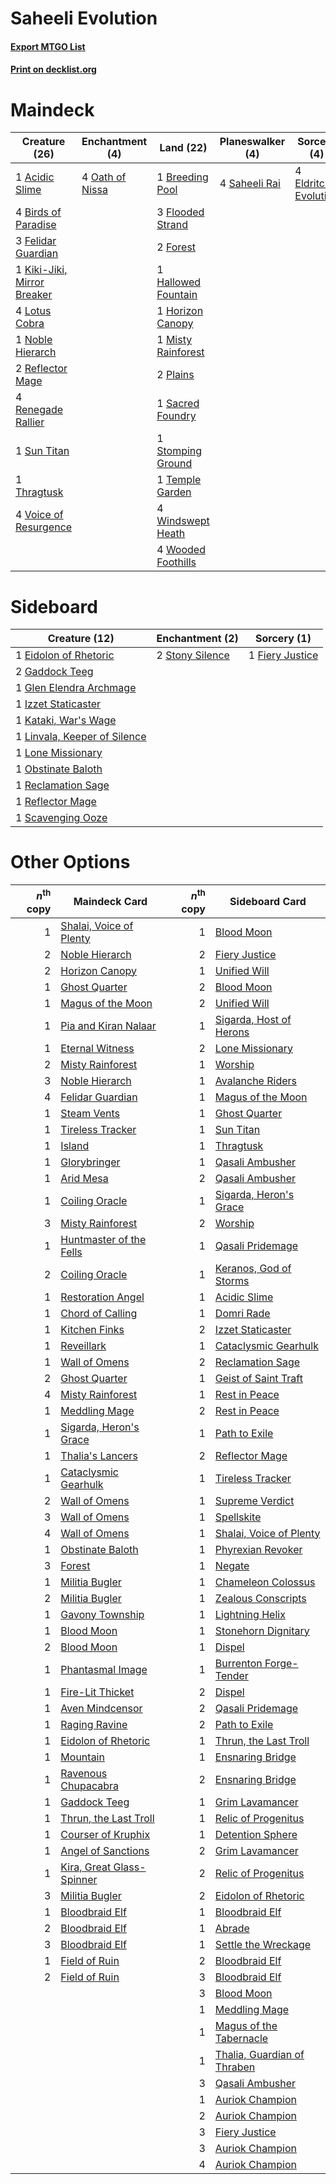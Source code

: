 # Saheeli Evolution

#### [Export MTGO List](../collection/Saheeli%20Evolution/Saheeli%20Evolution.txt)
#### [Print on decklist.org](http://decklist.org/?deckmain=1%09Acidic%20Slime%0A4%09Birds%20of%20Paradise%0A1%09Breeding%20Pool%0A4%09Eldritch%20Evolution%0A3%09Felidar%20Guardian%0A3%09Flooded%20Strand%0A2%09Forest%0A1%09Hallowed%20Fountain%0A1%09Horizon%20Canopy%0A1%09Kiki-Jiki,%20Mirror%20Breaker%0A4%09Lotus%20Cobra%0A1%09Misty%20Rainforest%0A1%09Noble%20Hierarch%0A4%09Oath%20of%20Nissa%0A2%09Plains%0A2%09Reflector%20Mage%0A4%09Renegade%20Rallier%0A1%09Sacred%20Foundry%0A4%09Saheeli%20Rai%0A1%09Stomping%20Ground%0A1%09Sun%20Titan%0A1%09Temple%20Garden%0A1%09Thragtusk%0A4%09Voice%20of%20Resurgence%0A4%09Windswept%20Heath%0A4%09Wooded%20Foothills&deckside=1%09Eidolon%20of%20Rhetoric%0A1%09Fiery%20Justice%0A2%09Gaddock%20Teeg%0A1%09Glen%20Elendra%20Archmage%0A1%09Izzet%20Staticaster%0A1%09Kataki,%20War's%20Wage%0A1%09Linvala,%20Keeper%20of%20Silence%0A1%09Lone%20Missionary%0A1%09Obstinate%20Baloth%0A1%09Reclamation%20Sage%0A1%09Reflector%20Mage%0A1%09Scavenging%20Ooze%0A2%09Stony%20Silence)
# Maindeck

|                                            Creature (26)                                             |                                     Enchantment (4)                                      |                                          Land (22)                                           |                                    Planeswalker (4)                                    |                                          Sorcery (4)                                          |
|------------------------------------------------------------------------------------------------------|------------------------------------------------------------------------------------------|----------------------------------------------------------------------------------------------|----------------------------------------------------------------------------------------|-----------------------------------------------------------------------------------------------|
|1 [Acidic Slime](http://gatherer.wizards.com/Pages/Card/Details.aspx?multiverseid=380236)             |4 [Oath of Nissa](http://gatherer.wizards.com/Pages/Card/Details.aspx?multiverseid=407650)|1 [Breeding Pool](http://gatherer.wizards.com/Pages/Card/Details.aspx?multiverseid=405095)    |4 [Saheeli Rai](http://gatherer.wizards.com/Pages/Card/Details.aspx?multiverseid=417759)|4 [Eldritch Evolution](http://gatherer.wizards.com/Pages/Card/Details.aspx?multiverseid=414456)|
|4 [Birds of Paradise](http://gatherer.wizards.com/Pages/Card/Details.aspx?multiverseid=416933)        |                                                                                          |3 [Flooded Strand](http://gatherer.wizards.com/Pages/Card/Details.aspx?multiverseid=405098)   |                                                                                        |                                                                                               |
|3 [Felidar Guardian](http://gatherer.wizards.com/Pages/Card/Details.aspx?multiverseid=423686)         |                                                                                          |2 [Forest](http://gatherer.wizards.com/Pages/Card/Details.aspx?multiverseid=439605)           |                                                                                        |                                                                                               |
|1 [Kiki-Jiki, Mirror Breaker](http://gatherer.wizards.com/Pages/Card/Details.aspx?multiverseid=370534)|                                                                                          |1 [Hallowed Fountain](http://gatherer.wizards.com/Pages/Card/Details.aspx?multiverseid=405100)|                                                                                        |                                                                                               |
|4 [Lotus Cobra](http://gatherer.wizards.com/Pages/Card/Details.aspx?multiverseid=438740)              |                                                                                          |1 [Horizon Canopy](http://gatherer.wizards.com/Pages/Card/Details.aspx?multiverseid=438806)   |                                                                                        |                                                                                               |
|1 [Noble Hierarch](http://gatherer.wizards.com/Pages/Card/Details.aspx?multiverseid=397709)           |                                                                                          |1 [Misty Rainforest](http://gatherer.wizards.com/Pages/Card/Details.aspx?multiverseid=426065) |                                                                                        |                                                                                               |
|2 [Reflector Mage](http://gatherer.wizards.com/Pages/Card/Details.aspx?multiverseid=407667)           |                                                                                          |2 [Plains](http://gatherer.wizards.com/Pages/Card/Details.aspx?multiverseid=439601)           |                                                                                        |                                                                                               |
|4 [Renegade Rallier](http://gatherer.wizards.com/Pages/Card/Details.aspx?multiverseid=423800)         |                                                                                          |1 [Sacred Foundry](http://gatherer.wizards.com/Pages/Card/Details.aspx?multiverseid=405106)   |                                                                                        |                                                                                               |
|1 [Sun Titan](http://gatherer.wizards.com/Pages/Card/Details.aspx?multiverseid=373379)                |                                                                                          |1 [Stomping Ground](http://gatherer.wizards.com/Pages/Card/Details.aspx?multiverseid=405110)  |                                                                                        |                                                                                               |
|1 [Thragtusk](http://gatherer.wizards.com/Pages/Card/Details.aspx?multiverseid=425968)                |                                                                                          |1 [Temple Garden](http://gatherer.wizards.com/Pages/Card/Details.aspx?multiverseid=405112)    |                                                                                        |                                                                                               |
|4 [Voice of Resurgence](http://gatherer.wizards.com/Pages/Card/Details.aspx?multiverseid=426025)      |                                                                                          |4 [Windswept Heath](http://gatherer.wizards.com/Pages/Card/Details.aspx?multiverseid=405115)  |                                                                                        |                                                                                               |
|                                                                                                      |                                                                                          |4 [Wooded Foothills](http://gatherer.wizards.com/Pages/Card/Details.aspx?multiverseid=405116) |                                                                                        |                                                                                               |


# Sideboard

|                                             Creature (12)                                             |                                     Enchantment (2)                                      |                                       Sorcery (1)                                        |
|-------------------------------------------------------------------------------------------------------|------------------------------------------------------------------------------------------|------------------------------------------------------------------------------------------|
|1 [Eidolon of Rhetoric](http://gatherer.wizards.com/Pages/Card/Details.aspx?multiverseid=380409)       |2 [Stony Silence](http://gatherer.wizards.com/Pages/Card/Details.aspx?multiverseid=425850)|1 [Fiery Justice](http://gatherer.wizards.com/Pages/Card/Details.aspx?multiverseid=425989)|
|2 [Gaddock Teeg](http://gatherer.wizards.com/Pages/Card/Details.aspx?multiverseid=140188)              |                                                                                          |                                                                                          |
|1 [Glen Elendra Archmage](http://gatherer.wizards.com/Pages/Card/Details.aspx?multiverseid=370522)     |                                                                                          |                                                                                          |
|1 [Izzet Staticaster](http://gatherer.wizards.com/Pages/Card/Details.aspx?multiverseid=253638)         |                                                                                          |                                                                                          |
|1 [Kataki, War's Wage](http://gatherer.wizards.com/Pages/Card/Details.aspx?multiverseid=370414)        |                                                                                          |                                                                                          |
|1 [Linvala, Keeper of Silence](http://gatherer.wizards.com/Pages/Card/Details.aspx?multiverseid=425838)|                                                                                          |                                                                                          |
|1 [Lone Missionary](http://gatherer.wizards.com/Pages/Card/Details.aspx?multiverseid=425839)           |                                                                                          |                                                                                          |
|1 [Obstinate Baloth](http://gatherer.wizards.com/Pages/Card/Details.aspx?multiverseid=438745)          |                                                                                          |                                                                                          |
|1 [Reclamation Sage](http://gatherer.wizards.com/Pages/Card/Details.aspx?multiverseid=430359)          |                                                                                          |                                                                                          |
|1 [Reflector Mage](http://gatherer.wizards.com/Pages/Card/Details.aspx?multiverseid=407667)            |                                                                                          |                                                                                          |
|1 [Scavenging Ooze](http://gatherer.wizards.com/Pages/Card/Details.aspx?multiverseid=425959)           |                                                                                          |                                                                                          |


# Other Options

|*n*<sup>th</sup> copy|                                           Maindeck Card                                            |*n*<sup>th</sup> copy|                                            Sideboard Card                                            |
|--------------------:|----------------------------------------------------------------------------------------------------|--------------------:|------------------------------------------------------------------------------------------------------|
|                    1|[Shalai, Voice of Plenty](http://gatherer.wizards.com/Pages/Card/Details.aspx?multiverseid=442923)  |                    1|[Blood Moon](http://gatherer.wizards.com/Pages/Card/Details.aspx?multiverseid=370419)                 |
|                    2|[Noble Hierarch](http://gatherer.wizards.com/Pages/Card/Details.aspx?multiverseid=397709)           |                    2|[Fiery Justice](http://gatherer.wizards.com/Pages/Card/Details.aspx?multiverseid=425989)              |
|                    2|[Horizon Canopy](http://gatherer.wizards.com/Pages/Card/Details.aspx?multiverseid=438806)           |                    1|[Unified Will](http://gatherer.wizards.com/Pages/Card/Details.aspx?multiverseid=193456)               |
|                    1|[Ghost Quarter](http://gatherer.wizards.com/Pages/Card/Details.aspx?multiverseid=430470)            |                    2|[Blood Moon](http://gatherer.wizards.com/Pages/Card/Details.aspx?multiverseid=370419)                 |
|                    1|[Magus of the Moon](http://gatherer.wizards.com/Pages/Card/Details.aspx?multiverseid=438704)        |                    2|[Unified Will](http://gatherer.wizards.com/Pages/Card/Details.aspx?multiverseid=193456)               |
|                    1|[Pia and Kiran Nalaar](http://gatherer.wizards.com/Pages/Card/Details.aspx?multiverseid=442783)     |                    1|[Sigarda, Host of Herons](http://gatherer.wizards.com/Pages/Card/Details.aspx?multiverseid=240033)    |
|                    1|[Eternal Witness](http://gatherer.wizards.com/Pages/Card/Details.aspx?multiverseid=370427)          |                    2|[Lone Missionary](http://gatherer.wizards.com/Pages/Card/Details.aspx?multiverseid=425839)            |
|                    2|[Misty Rainforest](http://gatherer.wizards.com/Pages/Card/Details.aspx?multiverseid=426065)         |                    1|[Worship](http://gatherer.wizards.com/Pages/Card/Details.aspx?multiverseid=429865)                    |
|                    3|[Noble Hierarch](http://gatherer.wizards.com/Pages/Card/Details.aspx?multiverseid=397709)           |                    1|[Avalanche Riders](http://gatherer.wizards.com/Pages/Card/Details.aspx?multiverseid=12418)            |
|                    4|[Felidar Guardian](http://gatherer.wizards.com/Pages/Card/Details.aspx?multiverseid=423686)         |                    1|[Magus of the Moon](http://gatherer.wizards.com/Pages/Card/Details.aspx?multiverseid=438704)          |
|                    1|[Steam Vents](http://gatherer.wizards.com/Pages/Card/Details.aspx?multiverseid=405109)              |                    1|[Ghost Quarter](http://gatherer.wizards.com/Pages/Card/Details.aspx?multiverseid=430470)              |
|                    1|[Tireless Tracker](http://gatherer.wizards.com/Pages/Card/Details.aspx?multiverseid=409997)         |                    1|[Sun Titan](http://gatherer.wizards.com/Pages/Card/Details.aspx?multiverseid=373379)                  |
|                    1|[Island](http://gatherer.wizards.com/Pages/Card/Details.aspx?multiverseid=439602)                   |                    1|[Thragtusk](http://gatherer.wizards.com/Pages/Card/Details.aspx?multiverseid=425968)                  |
|                    1|[Glorybringer](http://gatherer.wizards.com/Pages/Card/Details.aspx?multiverseid=426836)             |                    1|[Qasali Ambusher](http://gatherer.wizards.com/Pages/Card/Details.aspx?multiverseid=174869)            |
|                    1|[Arid Mesa](http://gatherer.wizards.com/Pages/Card/Details.aspx?multiverseid=426054)                |                    2|[Qasali Ambusher](http://gatherer.wizards.com/Pages/Card/Details.aspx?multiverseid=174869)            |
|                    1|[Coiling Oracle](http://gatherer.wizards.com/Pages/Card/Details.aspx?multiverseid=425982)           |                    1|[Sigarda, Heron's Grace](http://gatherer.wizards.com/Pages/Card/Details.aspx?multiverseid=410015)     |
|                    3|[Misty Rainforest](http://gatherer.wizards.com/Pages/Card/Details.aspx?multiverseid=426065)         |                    2|[Worship](http://gatherer.wizards.com/Pages/Card/Details.aspx?multiverseid=429865)                    |
|                    1|[Huntmaster of the Fells](http://gatherer.wizards.com/Pages/Card/Details.aspx?multiverseid=439333)  |                    1|[Qasali Pridemage](http://gatherer.wizards.com/Pages/Card/Details.aspx?multiverseid=249405)           |
|                    2|[Coiling Oracle](http://gatherer.wizards.com/Pages/Card/Details.aspx?multiverseid=425982)           |                    1|[Keranos, God of Storms](http://gatherer.wizards.com/Pages/Card/Details.aspx?multiverseid=380442)     |
|                    1|[Restoration Angel](http://gatherer.wizards.com/Pages/Card/Details.aspx?multiverseid=425845)        |                    1|[Acidic Slime](http://gatherer.wizards.com/Pages/Card/Details.aspx?multiverseid=380236)               |
|                    1|[Chord of Calling](http://gatherer.wizards.com/Pages/Card/Details.aspx?multiverseid=89064)          |                    1|[Domri Rade](http://gatherer.wizards.com/Pages/Card/Details.aspx?multiverseid=425986)                 |
|                    1|[Kitchen Finks](http://gatherer.wizards.com/Pages/Card/Details.aspx?multiverseid=370458)            |                    2|[Izzet Staticaster](http://gatherer.wizards.com/Pages/Card/Details.aspx?multiverseid=253638)          |
|                    1|[Reveillark](http://gatherer.wizards.com/Pages/Card/Details.aspx?multiverseid=370493)               |                    1|[Cataclysmic Gearhulk](http://gatherer.wizards.com/Pages/Card/Details.aspx?multiverseid=420588)       |
|                    1|[Wall of Omens](http://gatherer.wizards.com/Pages/Card/Details.aspx?multiverseid=413576)            |                    2|[Reclamation Sage](http://gatherer.wizards.com/Pages/Card/Details.aspx?multiverseid=430359)           |
|                    2|[Ghost Quarter](http://gatherer.wizards.com/Pages/Card/Details.aspx?multiverseid=430470)            |                    1|[Geist of Saint Traft](http://gatherer.wizards.com/Pages/Card/Details.aspx?multiverseid=409577)       |
|                    4|[Misty Rainforest](http://gatherer.wizards.com/Pages/Card/Details.aspx?multiverseid=426065)         |                    1|[Rest in Peace](http://gatherer.wizards.com/Pages/Card/Details.aspx?multiverseid=442021)              |
|                    1|[Meddling Mage](http://gatherer.wizards.com/Pages/Card/Details.aspx?multiverseid=26591)             |                    2|[Rest in Peace](http://gatherer.wizards.com/Pages/Card/Details.aspx?multiverseid=442021)              |
|                    1|[Sigarda, Heron's Grace](http://gatherer.wizards.com/Pages/Card/Details.aspx?multiverseid=410015)   |                    1|[Path to Exile](http://gatherer.wizards.com/Pages/Card/Details.aspx?multiverseid=370408)              |
|                    1|[Thalia's Lancers](http://gatherer.wizards.com/Pages/Card/Details.aspx?multiverseid=414339)         |                    2|[Reflector Mage](http://gatherer.wizards.com/Pages/Card/Details.aspx?multiverseid=407667)             |
|                    1|[Cataclysmic Gearhulk](http://gatherer.wizards.com/Pages/Card/Details.aspx?multiverseid=420588)     |                    1|[Tireless Tracker](http://gatherer.wizards.com/Pages/Card/Details.aspx?multiverseid=409997)           |
|                    2|[Wall of Omens](http://gatherer.wizards.com/Pages/Card/Details.aspx?multiverseid=413576)            |                    1|[Supreme Verdict](http://gatherer.wizards.com/Pages/Card/Details.aspx?multiverseid=438776)            |
|                    3|[Wall of Omens](http://gatherer.wizards.com/Pages/Card/Details.aspx?multiverseid=413576)            |                    1|[Spellskite](http://gatherer.wizards.com/Pages/Card/Details.aspx?multiverseid=397743)                 |
|                    4|[Wall of Omens](http://gatherer.wizards.com/Pages/Card/Details.aspx?multiverseid=413576)            |                    1|[Shalai, Voice of Plenty](http://gatherer.wizards.com/Pages/Card/Details.aspx?multiverseid=442923)    |
|                    1|[Obstinate Baloth](http://gatherer.wizards.com/Pages/Card/Details.aspx?multiverseid=438745)         |                    1|[Phyrexian Revoker](http://gatherer.wizards.com/Pages/Card/Details.aspx?multiverseid=220589)          |
|                    3|[Forest](http://gatherer.wizards.com/Pages/Card/Details.aspx?multiverseid=439605)                   |                    1|[Negate](http://gatherer.wizards.com/Pages/Card/Details.aspx?multiverseid=447135)                     |
|                    1|[Militia Bugler](http://gatherer.wizards.com/Pages/Card/Details.aspx?multiverseid=447165)           |                    1|[Chameleon Colossus](http://gatherer.wizards.com/Pages/Card/Details.aspx?multiverseid=373321)         |
|                    2|[Militia Bugler](http://gatherer.wizards.com/Pages/Card/Details.aspx?multiverseid=447165)           |                    1|[Zealous Conscripts](http://gatherer.wizards.com/Pages/Card/Details.aspx?multiverseid=425941)         |
|                    1|[Gavony Township](http://gatherer.wizards.com/Pages/Card/Details.aspx?multiverseid=233242)          |                    1|[Lightning Helix](http://gatherer.wizards.com/Pages/Card/Details.aspx?multiverseid=205361)            |
|                    1|[Blood Moon](http://gatherer.wizards.com/Pages/Card/Details.aspx?multiverseid=370419)               |                    1|[Stonehorn Dignitary](http://gatherer.wizards.com/Pages/Card/Details.aspx?multiverseid=220160)        |
|                    2|[Blood Moon](http://gatherer.wizards.com/Pages/Card/Details.aspx?multiverseid=370419)               |                    1|[Dispel](http://gatherer.wizards.com/Pages/Card/Details.aspx?multiverseid=201562)                     |
|                    1|[Phantasmal Image](http://gatherer.wizards.com/Pages/Card/Details.aspx?multiverseid=425871)         |                    1|[Burrenton Forge-Tender](http://gatherer.wizards.com/Pages/Card/Details.aspx?multiverseid=438580)     |
|                    1|[Fire-Lit Thicket](http://gatherer.wizards.com/Pages/Card/Details.aspx?multiverseid=409560)         |                    2|[Dispel](http://gatherer.wizards.com/Pages/Card/Details.aspx?multiverseid=201562)                     |
|                    1|[Aven Mindcensor](http://gatherer.wizards.com/Pages/Card/Details.aspx?multiverseid=429861)          |                    2|[Qasali Pridemage](http://gatherer.wizards.com/Pages/Card/Details.aspx?multiverseid=249405)           |
|                    1|[Raging Ravine](http://gatherer.wizards.com/Pages/Card/Details.aspx?multiverseid=177583)            |                    2|[Path to Exile](http://gatherer.wizards.com/Pages/Card/Details.aspx?multiverseid=370408)              |
|                    1|[Eidolon of Rhetoric](http://gatherer.wizards.com/Pages/Card/Details.aspx?multiverseid=380409)      |                    1|[Thrun, the Last Troll](http://gatherer.wizards.com/Pages/Card/Details.aspx?multiverseid=214050)      |
|                    1|[Mountain](http://gatherer.wizards.com/Pages/Card/Details.aspx?multiverseid=439604)                 |                    1|[Ensnaring Bridge](http://gatherer.wizards.com/Pages/Card/Details.aspx?multiverseid=442213)           |
|                    1|[Ravenous Chupacabra](http://gatherer.wizards.com/Pages/Card/Details.aspx?multiverseid=442093)      |                    2|[Ensnaring Bridge](http://gatherer.wizards.com/Pages/Card/Details.aspx?multiverseid=442213)           |
|                    1|[Gaddock Teeg](http://gatherer.wizards.com/Pages/Card/Details.aspx?multiverseid=140188)             |                    1|[Grim Lavamancer](http://gatherer.wizards.com/Pages/Card/Details.aspx?multiverseid=234706)            |
|                    1|[Thrun, the Last Troll](http://gatherer.wizards.com/Pages/Card/Details.aspx?multiverseid=214050)    |                    1|[Relic of Progenitus](http://gatherer.wizards.com/Pages/Card/Details.aspx?multiverseid=205326)        |
|                    1|[Courser of Kruphix](http://gatherer.wizards.com/Pages/Card/Details.aspx?multiverseid=442153)       |                    1|[Detention Sphere](http://gatherer.wizards.com/Pages/Card/Details.aspx?multiverseid=270356)           |
|                    1|[Angel of Sanctions](http://gatherer.wizards.com/Pages/Card/Details.aspx?multiverseid=426703)       |                    2|[Grim Lavamancer](http://gatherer.wizards.com/Pages/Card/Details.aspx?multiverseid=234706)            |
|                    1|[Kira, Great Glass-Spinner](http://gatherer.wizards.com/Pages/Card/Details.aspx?multiverseid=370349)|                    2|[Relic of Progenitus](http://gatherer.wizards.com/Pages/Card/Details.aspx?multiverseid=205326)        |
|                    3|[Militia Bugler](http://gatherer.wizards.com/Pages/Card/Details.aspx?multiverseid=447165)           |                    2|[Eidolon of Rhetoric](http://gatherer.wizards.com/Pages/Card/Details.aspx?multiverseid=380409)        |
|                    1|[Bloodbraid Elf](http://gatherer.wizards.com/Pages/Card/Details.aspx?multiverseid=423509)           |                    1|[Bloodbraid Elf](http://gatherer.wizards.com/Pages/Card/Details.aspx?multiverseid=423509)             |
|                    2|[Bloodbraid Elf](http://gatherer.wizards.com/Pages/Card/Details.aspx?multiverseid=423509)           |                    1|[Abrade](http://gatherer.wizards.com/Pages/Card/Details.aspx?multiverseid=430772)                     |
|                    3|[Bloodbraid Elf](http://gatherer.wizards.com/Pages/Card/Details.aspx?multiverseid=423509)           |                    1|[Settle the Wreckage](http://gatherer.wizards.com/Pages/Card/Details.aspx?multiverseid=435186)        |
|                    1|[Field of Ruin](http://gatherer.wizards.com/Pages/Card/Details.aspx?multiverseid=435415)            |                    2|[Bloodbraid Elf](http://gatherer.wizards.com/Pages/Card/Details.aspx?multiverseid=423509)             |
|                    2|[Field of Ruin](http://gatherer.wizards.com/Pages/Card/Details.aspx?multiverseid=435415)            |                    3|[Bloodbraid Elf](http://gatherer.wizards.com/Pages/Card/Details.aspx?multiverseid=423509)             |
|                     |                                                                                                    |                    3|[Blood Moon](http://gatherer.wizards.com/Pages/Card/Details.aspx?multiverseid=370419)                 |
|                     |                                                                                                    |                    1|[Meddling Mage](http://gatherer.wizards.com/Pages/Card/Details.aspx?multiverseid=26591)               |
|                     |                                                                                                    |                    1|[Magus of the Tabernacle](http://gatherer.wizards.com/Pages/Card/Details.aspx?multiverseid=130719)    |
|                     |                                                                                                    |                    1|[Thalia, Guardian of Thraben](http://gatherer.wizards.com/Pages/Card/Details.aspx?multiverseid=442025)|
|                     |                                                                                                    |                    3|[Qasali Ambusher](http://gatherer.wizards.com/Pages/Card/Details.aspx?multiverseid=174869)            |
|                     |                                                                                                    |                    1|[Auriok Champion](http://gatherer.wizards.com/Pages/Card/Details.aspx?multiverseid=438575)            |
|                     |                                                                                                    |                    2|[Auriok Champion](http://gatherer.wizards.com/Pages/Card/Details.aspx?multiverseid=438575)            |
|                     |                                                                                                    |                    3|[Fiery Justice](http://gatherer.wizards.com/Pages/Card/Details.aspx?multiverseid=425989)              |
|                     |                                                                                                    |                    3|[Auriok Champion](http://gatherer.wizards.com/Pages/Card/Details.aspx?multiverseid=438575)            |
|                     |                                                                                                    |                    4|[Auriok Champion](http://gatherer.wizards.com/Pages/Card/Details.aspx?multiverseid=438575)            |

